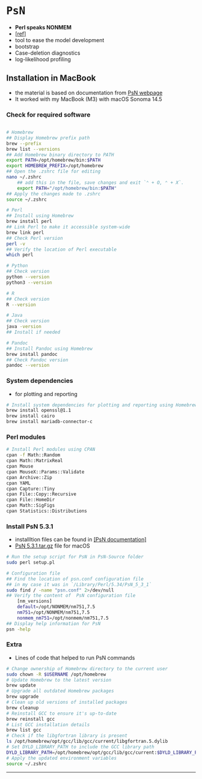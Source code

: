 # <kbd>**PsN**</kbd>
* **Perl speaks NONMEM**
* [[ref]](../articles/2005_Lindbom.pdf)
* tool to ease the model development
* bootstrap 
* Case-deletion diagnostics
* log-likelihood profiling

## Installation in MacBook
* the material is based on documentation from [PsN webpage](https://uupharmacometrics.github.io/PsN/install.html)
* It worked with my MacBook (M3) with macOS Sonoma 14.5

### Check for required software
```sh

# Homebrew 
## Display Homebrew prefix path
brew --prefix
brew list --versions
## Add Homebrew binary directory to PATH
export PATH=/opt/homebrew/bin:$PATH 
export HOMEBREW_PREFIX=/opt/homebrew
## Open the .zshrc file for editing
nano ~/.zshrc 
    ## add this in the file, save changes and exit `⌃ + O, ⌃ + X`.
    export PATH="/opt/homebrew/bin:$PATH"
## Apply the changes made to .zshrc
source ~/.zshrc  

# Perl 
## Install using Homebrew
brew install perl
## Link Perl to make it accessible system-wide
brew link perl
## Check Perl version
perl -v
## Verify the location of Perl executable
which perl

# Python
## Check version
python --version
python3 --version

# R 
## Check version
R --version

# Java
## Check version
java -version
## Install if needed 

# Pandoc
## Install Pandoc using Homebrew
brew install pandoc
## Check Pandoc version
pandoc --version
```

### System dependencies
*  for plotting and reporting

```sh
# Install system dependencies for plotting and reporting using Homebrew
brew install openssl@1.1
brew install cairo
brew install mariadb-connector-c
```

### Perl modules
```sh
# Install Perl modules using CPAN
cpan -f Math::Random
cpan Math::MatrixReal
cpan Mouse
cpan MouseX::Params::Validate
cpan Archive::Zip
cpan YAML
cpan Capture::Tiny
cpan File::Copy::Recursive
cpan File::HomeDir
cpan Math::SigFigs
cpan Statistics::Distributions
```

### Install PsN 5.3.1 
* installltion files can be found in [[PsN documentation]](https://uupharmacometrics.github.io/PsN/download.html)
* [PsN 5.3.1.tar.gz](https://github.com/UUPharmacometrics/PsN/releases/download/v5.3.1/PsN-5.3.1.tar.gz) file for macOS

```sh
# Run the setup script for PsN in PsN-Source folder
sudo perl setup.pl

# Configuration file
## Find the location of psn.conf configuration file 
## in my case it was in `/Library/Perl/5.34/PsN_5_3_1`
sudo find / -name "psn.conf" 2>/dev/null 
## Verify the content of  PsN configuration file
    [nm_versions]
    default=/opt/NONMEM/nm751,7.5
    nm751=/opt/NONMEM/nm751,7.5
    nonmem_nm751=/opt/nonmem/nm751,7.5
## Display help information for PsN
psn -help
```

### Extra 
* Lines of code that helped to run PsN commands

```sh
# Change ownership of Homebrew directory to the current user
sudo chown -R $USERNAME /opt/homebrew
# Update Homebrew to the latest version
brew update
# Upgrade all outdated Homebrew packages
brew upgrade
# Clean up old versions of installed packages
brew cleanup
# Reinstall GCC to ensure it's up-to-date
brew reinstall gcc
# List GCC installation details
brew list gcc
# Check if the libgfortran library is present
ls /opt/homebrew/opt/gcc/lib/gcc/current/libgfortran.5.dylib
# Set DYLD_LIBRARY_PATH to include the GCC library path
DYLD_LIBRARY_PATH=/opt/homebrew/opt/gcc/lib/gcc/current:$DYLD_LIBRARY_PATH
# Apply the updated environment variables
source ~/.zshrc 
```

---